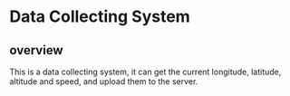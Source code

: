 # Data Collecting System

## overview
This is a data collecting system, it can get the current longitude, latitude, altitude and speed, and upload them to the server.




